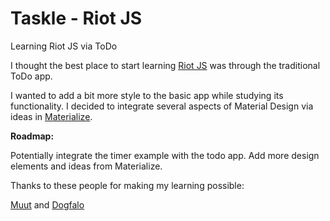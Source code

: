 # Taskle - Riot JS
Learning Riot JS via ToDo

I thought the best place to start learning [Riot JS][1] was through the traditional ToDo app.

I wanted to add a bit more style to the basic app while studying its functionality.
I decided to integrate several aspects of Material Design via ideas in [Materialize][2].

**Roadmap:**

Potentially integrate the timer example with the todo app.
Add more design elements and ideas from Materialize.

Thanks to these people for making my learning possible:

[Muut][3] and [Dogfalo][4]


[1]: https://muut.com/riotjs/ "Riot JS"
[2]: https://github.com/Dogfalo/materialize "Materialize"
[3]: https://github.com/muut "Muut"
[4]: https://github.com/Dogfalo "Dogfalo"
